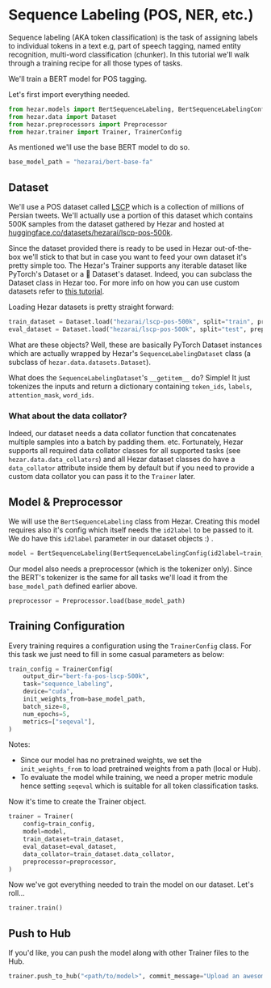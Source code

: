 # Sequence Labeling (POS, NER, etc.)

Sequence labeling (AKA token classification) is the task of assigning labels to individual tokens in a text e.g, 
part of speech tagging, named entity recognition, multi-word classification (chunker). In this tutorial we'll
walk through a training recipe for all those types of tasks.

We'll train a BERT model for POS tagging. 

Let's first import everything needed.
```python
from hezar.models import BertSequenceLabeling, BertSequenceLabelingConfig
from hezar.data import Dataset
from hezar.preprocessors import Preprocessor
from hezar.trainer import Trainer, TrainerConfig
```

As mentioned we'll use the base BERT model to do so.
```python
base_model_path = "hezarai/bert-base-fa"
```

## Dataset
We'll use a POS dataset called [LSCP](https://iasbs.ac.ir/~ansari/lscp/) which is a collection of millions of Persian tweets. We'll actually use a 
portion of this dataset which contains 500K samples from the dataset gathered by Hezar and hosted at 
[huggingface.co/datasets/hezarai/lscp-pos-500k](https://huggingface.co/datasets/hezarai/lscp-pos-500k).

Since the dataset provided there is ready to be used in Hezar out-of-the-box we'll stick to that but in case you want to
feed your own dataset it's pretty simple too. The Hezar's Trainer supports any iterable dataset like PyTorch's Dataset 
or a 🤗 Dataset's dataset. Indeed, you can subclass the Dataset class in Hezar too. For more info on how you can use 
custom datasets refer to [this tutorial]().

Loading Hezar datasets is pretty straight forward:

```python
train_dataset = Dataset.load("hezarai/lscp-pos-500k", split="train", preprocessor=base_model_path)
eval_dataset = Dataset.load("hezarai/lscp-pos-500k", split="test", preprocessor=base_model_path)
```
What are these objects? Well, these are basically PyTorch Dataset instances which are actually wrapped by Hezar's 
`SequenceLabelingDataset` class (a subclass of `hezar.data.datasets.Dataset`). 

What does the `SequenceLabelingDataset`'s `__getitem__` do? Simple! It just tokenizes the inputs and return a dictionary
containing `token_ids`, `labels`, `attention_mask`, `word_ids`. 

### What about the data collator?
Indeed, our dataset needs a data collator function that concatenates multiple samples into a batch by padding them. etc.
Fortunately, Hezar supports all required data collator classes for all supported tasks (see `hezar.data.data_collators`)
and all Hezar dataset classes do have a `data_collator` attribute inside them by default but if you need to provide a
custom data collator you can pass it to the `Trainer` later.

## Model & Preprocessor
We will use the `BertSequenceLabeling` class from Hezar. Creating this model requires also it's config which itself needs
the `id2label` to be passed to it. We do have this `id2label` parameter in our dataset objects :) .

```python
model = BertSequenceLabeling(BertSequenceLabelingConfig(id2label=train_dataset.config.id2label))
```
Our model also needs a preprocessor (which is the tokenizer only). Since the BERT's tokenizer is the same for all tasks
we'll load it from the `base_model_path` defined earlier above.
```python
preprocessor = Preprocessor.load(base_model_path)
```

## Training Configuration
Every training requires a configuration using the `TrainerConfig` class. For this task we just need to fill in some 
casual parameters as below:
```python
train_config = TrainerConfig(
    output_dir="bert-fa-pos-lscp-500k",
    task="sequence_labeling",
    device="cuda",
    init_weights_from=base_model_path,
    batch_size=8,
    num_epochs=5,
    metrics=["seqeval"],
)
```
Notes:
- Since our model has no pretrained weights, we set the `init_weights_from` to load pretrained weights from a path (local or Hub).
- To evaluate the model while training, we need a proper metric module hence setting `seqeval` which is suitable for all token classification tasks.


Now it's time to create the Trainer object. 
```python
trainer = Trainer(
    config=train_config,
    model=model,
    train_dataset=train_dataset,
    eval_dataset=eval_dataset,
    data_collator=train_dataset.data_collator,
    preprocessor=preprocessor,
)
```

Now we've got everything needed to train the model on our dataset. Let's roll...
```python
trainer.train()
```

## Push to Hub
If you'd like, you can push the model along with other Trainer files to the Hub.
```python
trainer.push_to_hub("<path/to/model>", commit_message="Upload an awesome POS model!")
```
